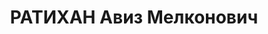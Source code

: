 ---
title: РАТИХАН Авиз Мелконович
description: "Род. в 1896, г. Трапезунд, Турция, армянин. Род занятий: до ареста -\
  \ секретарь Адигенского РК КП(б) Грузии. \n  Осужден Тройкой при НКВД ГССР 10.12.1937.\
  \ Мера наказания: расстрел с конфискацией личного имущества. Дата расстрела: 12.12.1937"
---